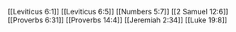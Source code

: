 [[Leviticus 6:1]]
[[Leviticus 6:5]]
[[Numbers 5:7]]
[[2 Samuel 12:6]]
[[Proverbs 6:31]]
[[Proverbs 14:4]]
[[Jeremiah 2:34]]
[[Luke 19:8]]
